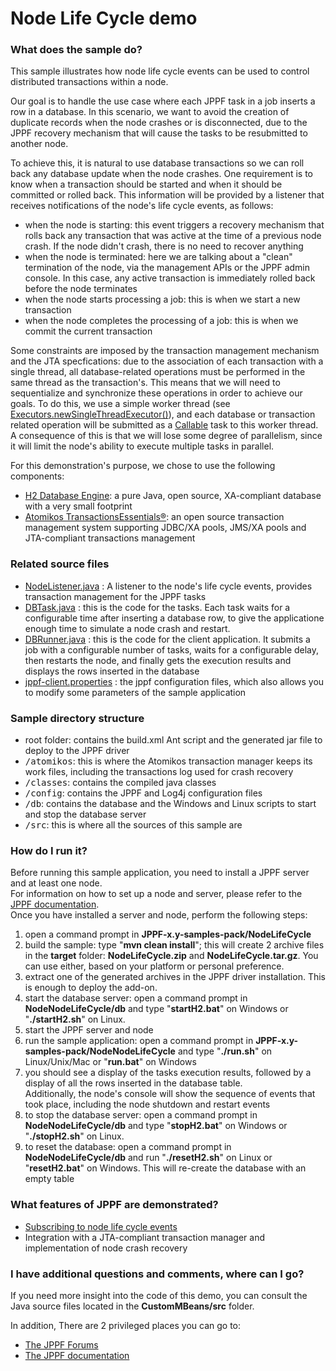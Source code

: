# Node Life Cycle demo

<h3>What does the sample do?</h3>
This sample illustrates how node life cycle events can be used to control distributed transactions within a node.
<p>Our goal is to handle the use case where each JPPF task in a job inserts a row in a database.
In this scenario, we want to avoid the creation of duplicate records when the node crashes or is disconnected,
due to the JPPF recovery mechanism that will cause the tasks to be resubmitted to another node.
<p>To achieve this, it is natural to use database transactions so we can roll back any database update when the node crashes.
One requirement is to know when a transaction should be started and when it should be committed or rolled back.
This information will be provided by a listener that receives notifications of the node's life cycle events, as follows:
<ul class="samplesList">
  <li>when the node is starting: this event triggers a recovery mechanism that rolls back any transaction that was active at the time of a previous node crash.
  If the node didn't crash, there is no need to recover anything</li>
  <li>when the node is terminated: here we are talking about a "clean" termination of the node, via the management APIs or the JPPF admin console.
  In this case, any active transaction is immediately rolled back before the node terminates</li>
  <li>when the node starts processing a job: this is when we start a new transaction</li>
  <li>when the node completes the processing of a job: this is when we commit the current transaction</li>
</ul>
<p>Some constraints are imposed by the transaction management mechanism and the JTA specfications:
due to the association of each transaction with a single thread, all database-related operations must be performed in the same thread as the transaction's.
This means that we will need to sequentialize and synchronize these operations in order to achieve our goals. To do this, we use a simple worker thread
(see <a href="http://download.oracle.com/javase/7/docs/api/java/util/concurrent/Executors.html#newSingleThreadExecutor()">Executors.newSingleThreadExecutor()</a>),
and each database or transaction related operation will be submitted
as a <a href="http://download.oracle.com/javase/7/docs/api/index.html?java/util/concurrent/Callable.html">Callable</a> task to this worker thread.<br/>
A consequence of this is that we will lose some degree of parallelism, since it will limit the node's ability to execute multiple tasks in parallel.
<p>For this demonstration's purpose, we chose to use the following components:
<ul class="samplesList">
  <li><a href="http://www.h2database.com/">H2 Database Engine</a>: a pure Java, open source, XA-compliant database with a very small footprint</li>
  <li><a href="http://www.atomikos.com/Main/TransactionsEssentials">Atomikos TransactionsEssentials&reg;</a>:
  an open source transaction management system supporting JDBC/XA pools, JMS/XA pools and JTA-compliant transactions management</li>
</ul>

<h3>Related source files</h3>
<ul class="samplesList">
  <li><a href="target/tohtml/src/org/jppf/example/nodelifecycle/node/NodeListener.java">NodeListener.java</a> : A listener to the node's life cycle events,
  provides transaction management for the JPPF tasks</li>
  <li><a href="target/tohtml/src/org/jppf/example/nodelifecycle/client/DBTask.java">DBTask.java</a> : this is the code for the tasks.
  Each task waits for a configurable time after inserting a database row, to give the applicatione enough time to simulate a node crash and restart.</li>
  <li><a href="target/tohtml/src/org/jppf/example/nodelifecycle/client/DBRunner.java">DBRunner.java</a> : this is the code for the client application.
  It submits a job with a configurable number of tasks, waits for a configurable delay, then restarts the node,
  and finally gets the execution results and displays the rows inserted in the database</li>
  <li><a href="target/tohtml/config/jppf-client.properties">jppf-client.properties</a> : the jppf configuration files, which also allows you to modify some parameters of the sample application</li>
</ul>

<h3>Sample directory structure</h3>
<ul class="samplesList">
  <li>root folder: contains the build.xml Ant script and the generated jar file to deploy to the JPPF driver</li>
  <li><tt>/atomikos</tt>: this is where the Atomikos transaction manager keeps its work files, including the transactions log used for crash recovery</li>
  <li><tt>/classes</tt>: contains the compiled java classes</li>
  <li><tt>/config</tt>: contains the JPPF and Log4j configuration files</li>
  <li><tt>/db</tt>: contains the database and the Windows and Linux scripts to start and stop the database server</li>
  <li><tt>/src</tt>: this is where all the sources of this sample are</li>
</ul>

<h3>How do I run it?</h3>
Before running this sample application, you need to install a JPPF server and at least one node.<br>
For information on how to set up a node and server, please refer to the <a href="https://www.jppf.org/doc/6.3/index.php?title=Introduction">JPPF documentation</a>.<br>
Once you have installed a server and node, perform the following steps:
<ol class="samplesList">
  <li>open a command prompt in <b>JPPF-x.y-samples-pack/NodeLifeCycle</b></li>
  <li>build the sample: type "<b>mvn clean install</b>"; this will create 2 archive files in the <b>target</b> folder: <b>NodeLifeCycle.zip</b> and <b>NodeLifeCycle.tar.gz</b>.
  You can use either, based on your platform or personal preference.</li>
  <li>extract one of the generated archives in the JPPF driver installation. This is enough to deploy the add-on.</li>
  <li>start the database server: open a command prompt in <b>NodeNodeLifeCycle/db</b> and type "<b>startH2.bat</b>" on Windows or "<b>./startH2.sh</b>" on Linux.</li>
  <li>start the JPPF server and node</li>
  <li>run the sample application: open a command prompt in <b>JPPF-x.y-samples-pack/NodeNodeLifeCycle</b> and type "<b>./run.sh</b>" on Linux/Unix/Mac or "<b>run.bat</b>" on Windows</li>
  <li>you should see a display of the tasks execution results, followed by a display of all the rows inserted in the database table.<br/>
  Additionally, the node's console will show the sequence of events that took place, including the node shutdown and restart events</li>
  <li>to stop the database server: open a command prompt in <b>NodeNodeLifeCycle/db</b> and type "<b>stopH2.bat</b>" on Windows or "<b>./stopH2.sh</b>" on Linux.</li>
  <li>to reset the database: open a command prompt in <b>NodeNodeLifeCycle/db</b> and run "<b>./resetH2.sh</b>" on Linux or "<b>resetH2.bat</b>" on Windows.
  This will re-create the database with an empty table</li>
</ol>

<h3>What features of JPPF are demonstrated?</h3>
<ul class="samplesList">
  <li><a href="https://www.jppf.org/doc/6.3/index.php?title=Receiving_notifications_of_node_life_cycle_events">Subscribing to node life cycle events</a></li>
  <li>Integration with a JTA-compliant transaction manager and implementation of node crash recovery</li>
</ul>

<h3>I have additional questions and comments, where can I go?</h3>
<p>If you need more insight into the code of this demo, you can consult the Java source files located in the <b>CustomMBeans/src</b> folder.
<p>In addition, There are 2 privileged places you can go to:
<ul class="samplesList">
  <li><a href="https://www.jppf.org/forums">The JPPF Forums</a></li>
  <li><a href="https://www.jppf.org/doc/6.2">The JPPF documentation</a></li>
</ul>

